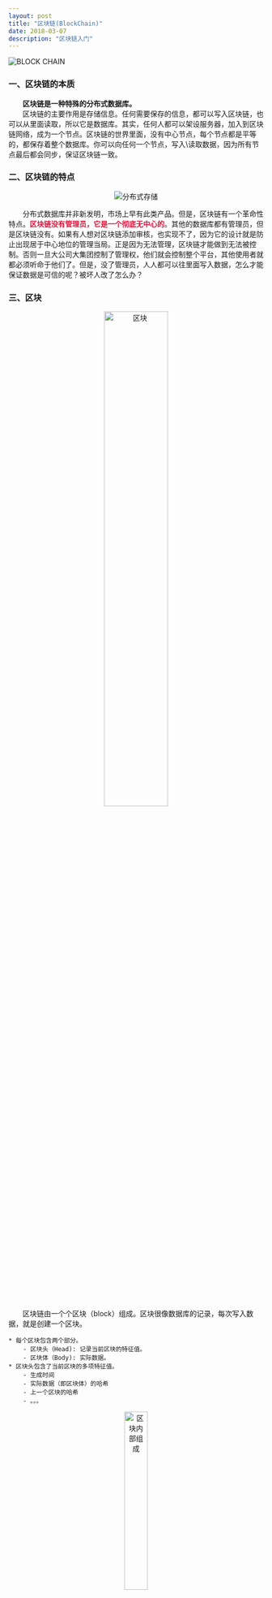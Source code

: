 ```yaml
---
layout: post
title: "区块链(BlockChain)"
date: 2018-03-07
description: "区块链入门"
---
```


![BLOCK CHAIN](https://raw.githubusercontent.com/highflykxf/blog_resources/master/entertainment/2018-3-7_blockchain.jpg)


<h3 id="一、区块链的本质"><a href="#一、区块链的本质" class="headerlink" title="一、区块链的本质"></a>一、区块链的本质</h3>
<p>&emsp;&emsp;<strong>区块链是一种特殊的分布式数据库。</strong><br>
&emsp;&emsp;区块链的主要作用是存储信息。任何需要保存的信息，都可以写入区块链，也可以从里面读取，所以它是数据库。其实，任何人都可以架设服务器，加入到区块链网络，成为一个节点。区块链的世界里面，没有中心节点，每个节点都是平等的，都保存着整个数据库。你可以向任何一个节点，写入\读取数据，因为所有节点最后都会同步，保证区块链一致。</p>


<h3 id="二、区块链的特点"><a href="#二、区块链的特点" class="headerlink" title="二、区块链的特点"></a>二、区块链的特点</h3><p>

<center><img src="https://raw.githubusercontent.com/highflykxf/blog_resources/master/entertainment/2018-3-7_distributedstorage.jpg" alt="分布式存储" title="分布式存储"></center>

<p>&emsp;&emsp;分布式数据库并非新发明，市场上早有此类产品。但是，区块链有一个革命性特点。<strong><font color="#DC143C">区块链没有管理员，它是一个彻底无中心的</font></strong>。其他的数据库都有管理员，但是区块链没有。如果有人想对区块链添加审核，也实现不了，因为它的设计就是防止出现居于中心地位的管理当局。正是因为无法管理，区块链才能做到无法被控制。否则一旦大公司大集团控制了管理权，他们就会控制整个平台，其他使用者就都必须听命于他们了。但是，没了管理员，人人都可以往里面写入数据，怎么才能保证数据是可信的呢？被坏人改了怎么办？</p>

<h3 id="三、区块"><a href="#三、区块" class="headerlink" title="三、区块"></a>三、区块</h3>

<center><img src="https://raw.githubusercontent.com/highflykxf/blog_resources/master/entertainment/2018-3-7_block.jpg" width="50%" height="50%" alt="区块" title="区块"></center>

<p>
&emsp;&emsp;区块链由一个个区块（block）组成。区块很像数据库的记录，每次写入数据，就是创建一个区块。

<pre><code>* 每个区块包含两个部分。
    - 区块头（Head): 记录当前区块的特征值。
    - 区块体（Body): 实际数据。
* 区块头包含了当前区块的多项特征值。
    - 生成时间
    - 实际数据（即区块体）的哈希
    - 上一个区块的哈希
    - 。。。
</code></pre>
</p>

<center><img src="https://raw.githubusercontent.com/highflykxf/blog_resources/master/entertainment/2018-3-7_blockstructure.jpg" width="30%" height="30%" alt="区块内部组成" title="区块内部组成"></center>

<p>&emsp;&emsp;所谓“哈希”就是计算机可以对任意内容，计算出一个长度相同的特征值。区块链的哈希长度是256位，这就是说，不管原始内容是什么，最后都会计算出一个256位的二进制数字。而且可以保证，只要原始内容不同，对应的哈希值一定不相同（概率极低）。<br>

&emsp;&emsp;因此，就有了两个重要的推论。
<pre><code>
- 每个区块的哈希都是不一样的，可以通过哈希标识区块。
- 如果区块的内容变了，它的哈希一定会变。
</code></pre>
</p>

<h3 id="四、区块Hash"><a href="#四、区块Hash" class="headerlink" title="四、区块Hash"></a>四、区块Hash</h3>

<p>&emsp;&emsp;每个区块的哈希都是针对“区块头”计算的。也就是说，把区块头的各项特征值，按照顺序连接在一起，组成一个很长做的字符串，再对这个字符串计算哈希。区块哈希的计算公式为：<br>    
<center>Hash = SHA256(Block Head)</center><br>
&emsp;&emsp;其中，<font color="#ADFF2F">SHA256</font>是区块链所使用的哈希算法。这个公式里面只包含区块头，不包含去块体，也就是说，哈希有区块头唯一决定。</p>

<h3 id="五、Hash的不可修改性"><a href="#五、Hash的不可修改性" class="headerlink" title="五、Hash的不可修改性"></a>五、Hash的不可修改性</h3><p>&emsp;&emsp;区块头包含很多内容，其中有当前区块体的hash，还有上一个区块的hash。这就意味着，如果当前区块体的内容变了，或者上一个区块的hash变了，一定会引起当前区块的hash改变。<br>

&emsp;&emsp;如果有人修改了一个区块，该区块的哈希就变了。为了让后面的区块还能连到它（因为下一个区块包含上一个区块的哈希），该人必须依次修改后面所有的区块，否则被改掉的区块就脱离区块链了。由于后面要提到的原因，哈希的计算很耗时，短时间内修改多个区块几乎不可能发生，除非有人掌握了全网51%以上的计算能力。<br>

&emsp;&emsp;正是通过这种联动机制，区块链保证了自身的可靠性，数据一旦写入，就无法被篡改。这就像历史一样，发生了就是发生了，从此再无法改变。
</p>

<center><img src="https://raw.githubusercontent.com/highflykxf/blog_resources/master/entertainment/2018-3-7_block-chain.jpg" alt="区块链" title="区块链"></center>

<p>&emsp;&emsp;每个区块都连着上一次区块，这也是“区块链”这个名字的由来。</p>

<h3 id="六、采矿"><a href="#六、采矿" class="headerlink" title="六、采矿"></a>六、采矿</h3><p>

&emsp;&emsp;由于必须保证节点之间的同步，所以新区块的添加速度不能太快。试想一下，你刚刚同步了一个区块，准备基于它生成下一个区块，但这时别的节点又有新区块生成， 你不得不放弃做了一半的计算，再次去同步。因为每个区块的后面，只能跟着一个区块，你永远只能在最新区块的后面生成下一个区块。所以，你别无选择，一听到信号，就必须立刻同步。<br>

&emsp;&emsp;所以，区块链的发明者中本聪故意让添加新区块，变得很困难。他的设计是，平均每10分钟，全网才能生成一个新区块，一小时也就六个。<br>

&emsp;&emsp;这种产出速度不是通过命令达成的，而是故意设置了海量的计算。也就是时候，只有通过极其大量的计算，才能得到当前区块的有效哈希，从而把新区块添加到区块链。由于计算量太大，所以快不起来。<br>

&emsp;&emsp;这个过程叫做采矿(mining)，因为计算有效哈希的难度，好比在全世界的沙子里面，找到一粒符合条件的沙子。计算哈希的机器就叫做矿机，操作矿机的人就叫做旷工。</p>

<h3 id="七、难度系数"><a href="#七、难度系数" class="headerlink" title="七、难度系数"></a>七、难度系数</h3>

<p>&emsp;&emsp;不是任意一个哈希都可以，只有满足条件的哈希才会被区块链接受。这个条件特别苛刻，使得绝大部分哈希都不满足要求，必须重算。区块头包含一个难度系数(difficulty)，这个值决定了计算哈希的难度。举例来说，第100000个区块的难度系数是14484.16236122。</p>
<p><center><img src="https://raw.githubusercontent.com/highflykxf/blog_resources/master/entertainment/2018-3-8_difficultycoeff-1.jpg" alt="难度系数" title="难度系数"></center><br></p>

<p>&emsp;&emsp;区块链协议规定，使用一个常量除以难度系数，可以得到目标值(target)。</p>
<p><center><img src="https://raw.githubusercontent.com/highflykxf/blog_resources/master/entertainment/2018-3-8_difficultycoeff-2.jpg" alt="难度系数计算公式" title="难度系数计算公式"></center><br></p>

<p>显然，难度系数越大，目标值就越小。

<br>&emsp;&emsp;哈希的有效性跟目标值密切相关，只有小于目标值的哈希才是有效的，否则哈希无效，必须重算。由于目标值非常小，哈希小于该值的机会极其渺茫，可能计算10亿次，才能中一次。这就是采矿如此之慢的根本原因。前面说过，当前区块的哈希由区块头唯一决定。如果要对同一个区块反复计算哈希，就意味着，区块头必须不停地变化，否则不可能算出不一样的哈希。区块头里面所有的特征值都是固定的，为了让区块头发生变化，中本聪故意增加了一个随即向，叫做Nonce。Nonce是一个随机值，矿工的作用其实就是猜出Nonce的值，是的区块头的哈希可以小于目标值，从而能够写入区块链。Nonce是非常难猜的，目前只能通过穷举法一个个试错。根据协议，Nonce是一个32位的二进制值，即最大可以到21.47亿。第10000个区块的Nonce值是274148111，可以理解成，矿工从0开始，一直计算了2.74亿次，才得到了一个有效的Nonce值，是的算出的哈希能够满足条件。运气好的话，也许一会儿就找到了Nonce。运气不好的话，可能算完了21.47亿次，都没有发现Nonce，即当前去块体不可能算出满足条件的哈希。这时，协议允许矿工改变区块体，开始新的计算。</p>

<h3 id="八、难度系数的动态调节"><a href="#八、难度系数的动态调节" class="headerlink" title="八、难度系数的动态调节"></a>八、难度系数的动态调节</h3><p>&emsp;&emsp;

正如上一节所说，采矿具有随机性，没法保证正好十分钟产出一个区块，有时一分钟就算出来啦，有时几个小时可能也没有结果。总体来看，随着硬件设备的提升，以及矿机的数量增长，计算速度一定会越来越快。<br>

&emsp;&emsp;为了将产出速率恒定在十分钟，中本聪还设计了难度系数的动态调节机制。他规定，难度系数每两周（2016个区块）调整一次。如果这两周里面，区块的平均生成速度是9分钟，就意味着比法定速度快了10%，因此接下来的难度系数就要调高10%；如果平均生成速度是11分钟，就意味着比法定速度慢了10%，因此接下来的难度系数就要调低10%。难度系数越调越高（目标值越来越小），导致了采矿越来越难。</p>

<h3 id="九、区块链的分叉"><a href="#九、区块链的分叉" class="headerlink" title="九、区块链的分叉"></a>九、区块链的分叉</h3><p>

&emsp;&emsp;即使区块链是可靠的，现在还有一个问题没有解决：如果两个人同时向区块链写入数据，也就是说，同时有两个区块加入，因为它们都连着前一个区块，就形成了分叉。这时应该采纳哪一个区块呢？</p>
<p><center><img src="https://raw.githubusercontent.com/highflykxf/blog_resources/master/entertainment/2018-3-8_fencha-1.jpg" alt="分叉现象" title="分叉现象"></center><br>

&emsp;&emsp;现在的规则是，新节点总是采用最长的那条区块链。如果区块链有分叉，将看哪个分支在分叉点后面，先达到6个新区块（称为”六次确认”）。按照10分钟一个区块计算，一小时就可以确认。</p>
<p><center><img src="https://raw.githubusercontent.com/highflykxf/blog_resources/master/entertainment/2018-3-8_fencha-2.jpg" alt="正宗区块链的确定" title="正宗区块链的确定"></center><br>

&emsp;&emsp;由于新区块的生成速度由计算能力决定，所以这条规则就是说，拥有大多数计算能力的那条分支，就是正宗的区块链。</p>

<h3 id="十、总结"><a href="#十、总结" class="headerlink" title="十、总结"></a>十、总结</h3>

<p>&emsp;&emsp;区块链作为无人管理的分布式数据库，从2009年开始已经运行了8年，没有出现大的问题。这证明它是可行的。;但是，为了保证数据的可靠性，区块链也有自己的代价。一是效率，数据写入区块链，最少要等待十分钟，所有节点都同步数据，则需要更多的时间；二是能耗，区块的生成需要矿工进行无数无意义的计算，这是非常耗费能源的。因此，区块链的适用场景，其实非常有限。</p>

<pre><code>
1. 不存在所有成员都信任的管理当局；
2. 写入的数据不要求实时使用；
3. 挖矿的收益能够弥补本身的成本。
</code></pre><p>

&emsp;&emsp;如果无法满足上述的条件，那么传统的数据库是更好的解决方案。</p>
<p><center><img src="https://raw.githubusercontent.com/highflykxf/blog_resources/master/entertainment/2018-3-8_blockchain-choosen.jpg" alt="区块链技术的抉择" title="区块链技术的抉择"></center><br>

&emsp;&emsp;目前，区块链最大的应用场景（可能也是唯一的应用场景），就是以比特币为代表的加密货币。</p>


<p>本篇博文借鉴<br>
<a href="http://www.ruanyifeng.com/blog/2017/12/blockchain-tutorial.html" target="_blank" rel="noopener">区块链入门教程</a><br>
<a href="https://mp.weixin.qq.com/s/doekBC8dy8Os4GgwdhQQPQ" target="_blank" rel="noopener">看完此文再不懂区块链算我输，用Python从零开始创建区块链</a></p>
